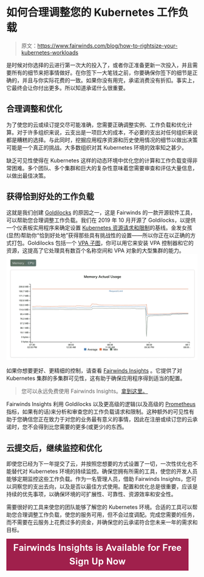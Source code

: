 # 如何合理调整您的 Kubernetes 工作负载

> 原文：<https://www.fairwinds.com/blog/how-to-rightsize-your-kubernetes-workloads>

 是时候对你选择的云进行第一次大的投入了，或者你正准备更新一次投入，并且需要所有的细节来把事情做好。在你签下一大笔钱之前，你要确保你签下的细节是正确的，并且与你实际花费的一致。如果你没有用完，承诺消费没有折扣。事实上，它最终会让你付出更多。所以知道承诺什么很重要。

## 合理调整和优化

为了使您的云或续订提交尽可能准确，您需要正确调整实例、工作负载和优化计算。对于许多组织来说，云支出是一项巨大的成本，不必要的支出对任何组织来说都是糟糕的选择。与此同时，挖掘应用程序资源和历史使用情况的细节以做出决策可能是一个真正的挑战。大多数组织对其 Kubernetes 环境的效率知之甚少。

缺乏可见性使得在 Kubernetes 这样的动态环境中优化您的计算和工作负载变得非常困难。多个团队、多个集群和巨大的复杂性意味着您需要审查和评估大量信息，以做出最佳决策。

## 获得恰到好处的工作负载

这就是我们创建 [Goldilocks](https://goldilocks.docs.fairwinds.com/) 的原因之一，这是 Fairwinds 的一款开源软件工具，可以帮助您合理调整工作负载。我们在 2019 年 10 月开源了 Goldilocks，以提供一个仪表板实用程序来确定设置 [Kubernetes 资源请求和限制](https://www.fairwinds.com/blog/goldilocks-kubernetes-resource-requests)的基线。金发女孩(显然)帮助你“恰到好处地”获得那些具有挑战性的设置——所以你正在以正确的方式打包。Goldilocks 包括一个 [VPA 子图](https://github.com/FairwindsOps/charts/tree/master/stable/vpa)，你可以用它来安装 VPA 控制器和它的资源，这提高了它处理具有数百个名称空间和 VPA 对象的大型集群的能力。![](img/5fd22110026bb2c17c04204f0f28f00f.png)

如果你想要更好、更精细的控制，请查看 [Fairwinds Insights](https://www.fairwinds.com/insights) 。它提供了对 Kubernetes 集群的多集群可见性，这有助于确保应用程序得到适当的配置。

> 您可以永远免费使用 Fairwinds Insights。[拿到这里。](/coming-soon)

Fairwinds Insights 利用 Goldilocks 以及更高级的逻辑(以及高级的 [Prometheus](https://prometheus.io/) 指标，如果有的话)来分析和审查您的工作负载请求和限制。这种额外的可见性有助于您确信您正在致力于对您的业务最有意义的事情，因此在注册或续订您的云承诺时，您不会得到比您需要的更多(或更少)的东西。


## 云提交后，继续监控和优化

即使您已经为下一年提交了云，并按照您想要的方式设置了一切，一次性优化也不能替代对 Kubernetes 环境的持续监控。确保您拥有所需的工具，使您的开发人员能够定期监控这些工作负载。作为一名管理人员，借助 Fairwinds Insights，您可以洞察您的支出去向，以及是否以最佳方式使用。配置和优化总是很重要，应该是持续的优先事项，以确保环境的可扩展性、可靠性、资源效率和安全性。

需要很好的工具来使您的团队能够了解您的 Kubernetes 环境。合适的工具可以帮助您合理调整工作负载，使您的服务可用，但不会过度调配。完成您需要的任务，而不需要在云服务上花费过多的资金，并确保您的云承诺符合您未来一年的需求和目标。

[![Fairwinds Insights is Available for Free Sign Up Now](img/90e93a941f22f2087c3a229a91ea6c10.png)](https://cta-redirect.hubspot.com/cta/redirect/2184645/d329e036-9905-4715-85b8-31a98b50623c)
